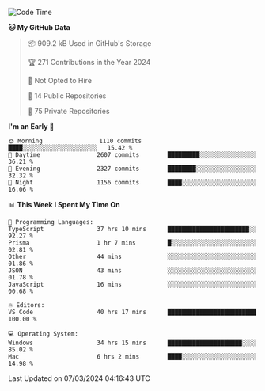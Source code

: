 <!--START_SECTION:waka-->
![Code Time](http://img.shields.io/badge/Code%20Time-5%2C339%20hrs%2025%20mins-blue)

**🐱 My GitHub Data** 

> 📦 909.2 kB Used in GitHub's Storage 
 > 
> 🏆 271 Contributions in the Year 2024
 > 
> 🚫 Not Opted to Hire
 > 
> 📜 14 Public Repositories 
 > 
> 🔑 75 Private Repositories 
 > 
**I'm an Early 🐤** 

```text
🌞 Morning                1110 commits        ████░░░░░░░░░░░░░░░░░░░░░   15.42 % 
🌆 Daytime                2607 commits        █████████░░░░░░░░░░░░░░░░   36.21 % 
🌃 Evening                2327 commits        ████████░░░░░░░░░░░░░░░░░   32.32 % 
🌙 Night                  1156 commits        ████░░░░░░░░░░░░░░░░░░░░░   16.06 % 
```


📊 **This Week I Spent My Time On** 

```text
💬 Programming Languages: 
TypeScript               37 hrs 10 mins      ███████████████████████░░   92.27 % 
Prisma                   1 hr 7 mins         █░░░░░░░░░░░░░░░░░░░░░░░░   02.81 % 
Other                    44 mins             ░░░░░░░░░░░░░░░░░░░░░░░░░   01.86 % 
JSON                     43 mins             ░░░░░░░░░░░░░░░░░░░░░░░░░   01.78 % 
JavaScript               16 mins             ░░░░░░░░░░░░░░░░░░░░░░░░░   00.68 % 

🔥 Editors: 
VS Code                  40 hrs 17 mins      █████████████████████████   100.00 % 

💻 Operating System: 
Windows                  34 hrs 15 mins      █████████████████████░░░░   85.02 % 
Mac                      6 hrs 2 mins        ████░░░░░░░░░░░░░░░░░░░░░   14.98 % 
```


 Last Updated on 07/03/2024 04:16:43 UTC
<!--END_SECTION:waka-->

